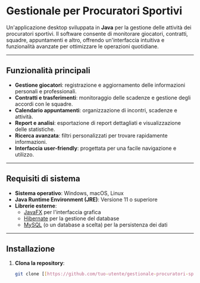 # Gestionale per Procuratori Sportivi

Un'applicazione desktop sviluppata in **Java** per la gestione delle attività dei procuratori sportivi. Il software consente di monitorare giocatori, contratti, squadre, appuntamenti e altro, offrendo un'interfaccia intuitiva e funzionalità avanzate per ottimizzare le operazioni quotidiane.

---

## Funzionalità principali

- **Gestione giocatori**: registrazione e aggiornamento delle informazioni personali e professionali.
- **Contratti e trasferimenti**: monitoraggio delle scadenze e gestione degli accordi con le squadre.
- **Calendario appuntamenti**: organizzazione di incontri, scadenze e attività.
- **Report e analisi**: esportazione di report dettagliati e visualizzazione delle statistiche.
- **Ricerca avanzata**: filtri personalizzati per trovare rapidamente informazioni.
- **Interfaccia user-friendly**: progettata per una facile navigazione e utilizzo.

---

## Requisiti di sistema

- **Sistema operativo**: Windows, macOS, Linux
- **Java Runtime Environment (JRE)**: Versione 11 o superiore
- **Librerie esterne**: 
  - [JavaFX](https://openjfx.io) per l'interfaccia grafica
  - [Hibernate](https://hibernate.org) per la gestione del database
  - [MySQL](https://www.mysql.com) (o un database a scelta) per la persistenza dei dati

---

## Installazione

1. **Clona la repository**:
   ```bash
   git clone [[https://github.com/tuo-utente/gestionale-procuratori-sportivi.git]](https://github.com/LuigiVessella/Progetto-OO-DB.git)
